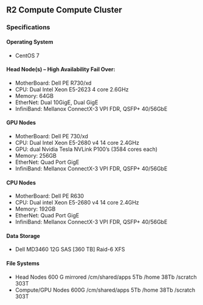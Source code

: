 ## R2 Compute Compute Cluster

### Specifications

#### Operating System
- CentOS 7

#### Head Node(s) – High Availability Fail Over:
- MotherBoard: Dell PE R730/xd
- CPU: Dual Intel Xeon E5-2623 4 core 2.6GHz
- Memory: 64GB
- EtherNet: Dual 10GigE, Dual GigE
- InfiniBand: Mellanox ConnectX-3 VPI FDR, QSFP+ 40/56GbE

#### GPU Nodes
- MotherBoard: Dell PE 730/xd
- CPU: Dual Intel Xeon E5-2680 v4 14 core 2.4GHz
- GPU: dual Nvidia Tesla NVLink P100’s (3584 cores each)
- Memory: 256GB
- EtherNet: Quad Port GigE
- InfiniBand: Mellanox ConnectX-3 VPI FDR, QSFP+ 40/56GbE


#### CPU Nodes
- MotherBoard: Dell PE R630
- CPU: Dual intel Xeon E5-2680 v4 14 core 2.4GHz
- Memory: 192GB
- EtherNet: Quad Port GigE
- InfiniBand: Mellanox ConnectX-3 VPI FDR, QSFP+ 40/56GbE

#### Data Storage
- Dell MD3460 12G SAS [360 TB] Raid-6 XFS

#### File Systems
- Head Nodes 600 G mirrored /cm/shared/apps 5Tb /home 38Tb /scratch 303T
- Compute/GPU Nodes 600G /cm/shared/apps 5Tb /home 38Tb /scratch 303T
